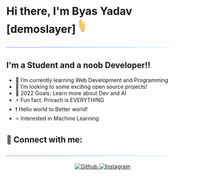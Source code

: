 # Hi there, I'm Byas Yadav [demoslayer] <img src="https://raw.githubusercontent.com/ABSphreak/ABSphreak/master/gifs/Hi.gif" height="40px" width="20px">
<img src="https://github.com/MLX15/MLX15/blob/master/a.gif"></a>


## I'm a Student and a noob Developer!!
- 🌱 I’m currently learning Web Development and Programming
- 👯 I’m looking to some exciting open source projects!
- 🥅 2022 Goals: Learn more about Dev and AI
- ⚡ Fun fact: Privach is EVERYTHING
- :exclamation: Hello world to Better world!
- :star: Interested in Machine Learning

## 💬 Connect with me:
<img src="https://github.com/MLX15/MLX15/blob/master/a.gif"></a>
<p align="center">
<a href="https://github.com/demoslayer">
<img src="https://www.vectorlogo.zone/logos/github/github-tile.svg" alt="Github" height="30" width="30">
</a>
  
  <a href="https://instagram.com/mr_happy_sh">
   <img src="https://www.vectorlogo.zone/logos/instagram/instagram-icon.svg" alt="Instagram" height="30" width="30">
</a>
  
  </p>
